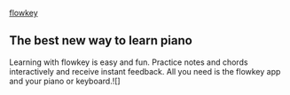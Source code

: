 [flowkey](https://www.flowkey.com/en)

## The best new way to learn piano

Learning with flowkey is easy and fun. Practice notes and chords interactively and receive instant feedback. All you need is the flowkey app and your piano or keyboard.![]
